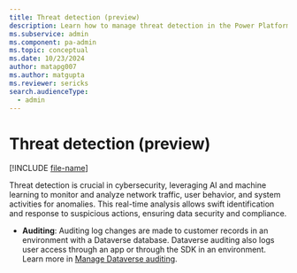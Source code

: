 ```yaml
---
title: Threat detection (preview)
description: Learn how to manage threat detection in the Power Platform admin center.
ms.subservice: admin
ms.component: pa-admin
ms.topic: conceptual
ms.date: 10/23/2024
author: matapg007
ms.author: matgupta
ms.reviewer: sericks
search.audienceType: 
  - admin
---
```


# Threat detection (preview)
[!INCLUDE [file-name](~/../shared-content/shared/preview-includes/preview-banner.md)]
                                                  
Threat detection is crucial in cybersecurity, leveraging AI and machine learning to monitor and analyze network traffic, user behavior, and system activities for anomalies. This real-time analysis allows swift identification and response to suspicious actions, ensuring data security and compliance.

- **Auditing**: Auditing log changes are made to customer records in an environment with a Dataverse database. Dataverse auditing also logs user access through an app or through the SDK in an environment. Learn more in [Manage Dataverse auditing](../manage-dataverse-auditing.md).

